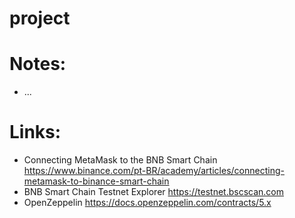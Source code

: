 # project

# Notes:

-   ...

# Links:

-   Connecting MetaMask to the BNB Smart Chain
    https://www.binance.com/pt-BR/academy/articles/connecting-metamask-to-binance-smart-chain
-   BNB Smart Chain Testnet Explorer
    https://testnet.bscscan.com
-   OpenZeppelin
    https://docs.openzeppelin.com/contracts/5.x

